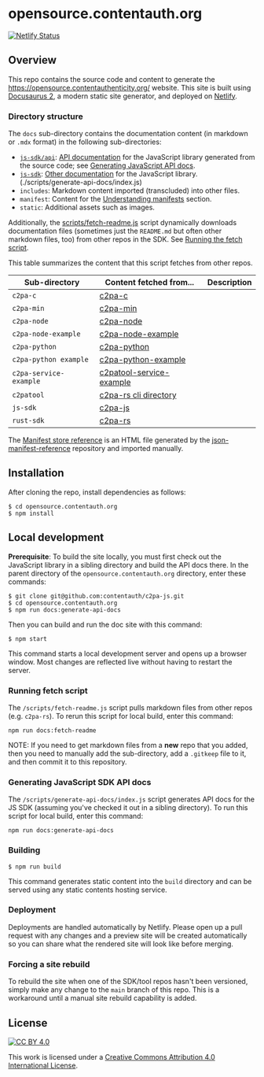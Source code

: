 # opensource.contentauth.org

[![Netlify Status](https://api.netlify.com/api/v1/badges/c2fe0e49-4596-48e8-8e1a-9cf62d56bca2/deploy-status)](https://app.netlify.com/sites/contentauth/deploys)

## Overview

This repo contains the source code and content to generate the <https://opensource.contentauthenticity.org/> website.  This site is built using [Docusaurus 2](https://docusaurus.io/), a modern static site generator, and deployed on [Netlify](https://www.netlify.com/).

### Directory structure

The `docs` sub-directory contains the documentation content (in markdown or `.mdx` format) in the following sub-directories:
- [`js-sdk/api`](./docs/js-sdk/api): [API documentation](https://opensource.contentauthenticity.org/docs/js-sdk/api/) for the JavaScript library generated from the source code; see [Generating JavaScript API docs](#generating-javascript-sdk-api-docs).
- [`js-sdk`](./docs/js-sdk/): [Other documentation](https://opensource.contentauthenticity.org/docs/js-sdk/getting-started/overview) for the JavaScript library.
(./scripts/generate-api-docs/index.js)
- `includes`: Markdown content imported (transcluded) into other files.
- `manifest`: Content for the [Understanding manifests](https://opensource.contentauthenticity.org/docs/manifest/understanding-manifest) section.
- `static`: Additional assets such as images.

Additionally, the [scripts/fetch-readme.js](./scripts/fetch-readme.js) script dynamically downloads documentation files (sometimes just the `README.md` but often other markdown files, too) from other repos in the SDK. See [Running the fetch script](#running-fetch-script).

This table summarizes the content that this script fetches from other repos.

| Sub-directory | Content fetched from... | Description | 
|-----------|-------------------------|-------------|
| `c2pa-c` | [c2pa-c](https://github.com/contentauth/c2pa-c) | |
| `c2pa-min` | [c2pa-min](https://github.com/contentauth/c2pa-min) | |
| `c2pa-node` | [c2pa-node](https://github.com/contentauth/c2pa-node) | |
| `c2pa-node-example`  | [c2pa-node-example](https://github.com/contentauth/c2pa-node-example) | |
| `c2pa-python` | [c2pa-python](https://github.com/contentauth/c2pa-python) | |
| `c2pa-python example` | [c2pa-python-example](https://github.com/contentauth/c2pa-python-example) | |
| `c2pa-service-example` | [c2patool-service-example](https://github.com/contentauth/c2patool-service-example) 
| `c2patool` | [c2pa-rs cli directory](https://github.com/contentauth/c2pa-rs/cli) | |
| `js-sdk` | [c2pa-js](https://github.com/contentauth/c2pa-js) | |
| `rust-sdk` | [c2pa-rs](https://github.com/contentauth/c2pa-rs) | |

The [Manifest store reference](https://opensource.contentauthenticity.org/docs/manifest/manifest-ref) is an HTML file generated by the  [json-manifest-reference](https://github.com/contentauth/json-manifest-reference) repository and imported manually.

## Installation

After cloning the repo, install dependencies as follows:

```
$ cd opensource.contentauth.org
$ npm install
```

## Local development

**Prerequisite**: To build the site locally, you must first check out the JavaScript library in a sibling directory and build the API docs there.  In the parent directory of the `opensource.contentauth.org` directory, enter these commands:

```
$ git clone git@github.com:contentauth/c2pa-js.git
$ cd opensource.contentauth.org
$ npm run docs:generate-api-docs 
```

Then you can build and run the doc site with this command:

```
$ npm start
```

This command starts a local development server and opens up a browser window. Most changes are reflected live without having to restart the server.

### Running fetch script

The `/scripts/fetch-readme.js` script pulls markdown files from other repos (e.g. `c2pa-rs`). To rerun this script for local build, enter this command:

```
npm run docs:fetch-readme
```

NOTE: If you need to get markdown files from a **new** repo that you added, then you need to manually add the sub-directory, add a `.gitkeep` file to it, and then commit it to this repository.

### Generating JavaScript SDK API docs

The `/scripts/generate-api-docs/index.js` script generates API docs for the JS SDK (assuming you've checked it out in a sibling directory). To run this script for local build, enter this command:

```
npm run docs:generate-api-docs
```

### Building

```
$ npm run build
```

This command generates static content into the `build` directory and can be served using any static contents hosting service.

### Deployment

Deployments are handled automatically by Netlify. Please open up a pull request with any changes and a preview site will be created automatically so you can share what the rendered site will look like before merging.

### Forcing a site rebuild

To rebuild the site when one of the SDK/tool repos hasn't been versioned, simply make any change to the `main` branch of this repo. This is a workaround until a manual site rebuild capability is added.

## License

[![CC BY 4.0][cc-by-image]][cc-by]

This work is licensed under a
[Creative Commons Attribution 4.0 International License][cc-by].

[cc-by]: http://creativecommons.org/licenses/by/4.0/
[cc-by-image]: https://i.creativecommons.org/l/by/4.0/88x31.png
[cc-by-shield]: https://img.shields.io/badge/License-CC%20BY%204.0-lightgrey.svg
